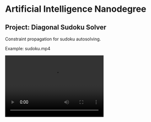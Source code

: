 # Artificial Intelligence Nanodegree
## Project: Diagonal Sudoku Solver

Constraint propagation for sudoku autosolving.

Example: sudoku.mp4

<video src="sudoku.mp4" width="320" height="200" controls preload></video>



